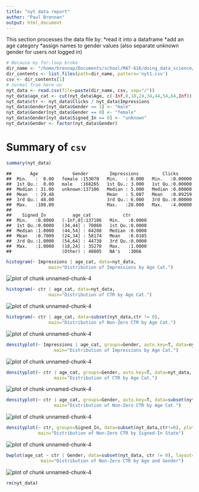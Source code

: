 ```yaml
---
title: "nyt data report"
author: "Paul Brennan"
output: html_document
---
```




This section processes the data file by:
*read it into a dataframe
*add an age category
*assign names to gender values (also separate unknown gender for users not logged in)

```r
# Because my for-loop broke
dir_name <- "/home/brennap/Documents/school/MAT-616/doing_data_science/dds_datasets/dds_ch2_nyt"
dir_contents <- list.files(path=dir_name, pattern='nyt1.csv')
csv <- dir_contents[1]
# normal from here on
nyt_data <- read.csv(file=paste(dir_name, csv, sep="/"))
nyt_data$age_cat <- cut(nyt_data$Age, c(-Inf,0,18,24,34,44,54,64,Inf))
nyt_data$ctr <- nyt_data$Clicks / nyt_data$Impressions
nyt_data$Gender[nyt_data$Gender == 1] <- "male"
nyt_data$Gender[nyt_data$Gender == 0] <- "female"
nyt_data$Gender[nyt_data$Signed_In == 0] <- "unknown"
nyt_data$Gender <- factor(nyt_data$Gender)
```

# Summary of `csv`

```r
summary(nyt_data)
```

```
##       Age             Gender        Impressions         Clicks       
##  Min.   :  0.00   female :153070   Min.   : 0.000   Min.   :0.00000  
##  1st Qu.:  0.00   male   :168265   1st Qu.: 3.000   1st Qu.:0.00000  
##  Median : 31.00   unknown:137106   Median : 5.000   Median :0.00000  
##  Mean   : 29.48                    Mean   : 5.007   Mean   :0.09259  
##  3rd Qu.: 48.00                    3rd Qu.: 6.000   3rd Qu.:0.00000  
##  Max.   :108.00                    Max.   :20.000   Max.   :4.00000  
##                                                                      
##    Signed_In          age_cat            ctr        
##  Min.   :0.0000   (-Inf,0]:137106   Min.   :0.0000  
##  1st Qu.:0.0000   (34,44] : 70860   1st Qu.:0.0000  
##  Median :1.0000   (44,54] : 64288   Median :0.0000  
##  Mean   :0.7009   (24,34] : 58174   Mean   :0.0185  
##  3rd Qu.:1.0000   (54,64] : 44738   3rd Qu.:0.0000  
##  Max.   :1.0000   (18,24] : 35270   Max.   :1.0000  
##                   (Other) : 48005   NA's   :3066
```


```r
histogram(~ Impressions | age_cat, data=nyt_data,
                main="Distribution of Impressions by Age Cat.")
```

![plot of chunk unnamed-chunk-4](figure/unnamed-chunk-4-1.png)

```r
histogram(~ ctr | age_cat, data=nyt_data,
                main="Distribution of CTR by Age Cat.")
```

![plot of chunk unnamed-chunk-4](figure/unnamed-chunk-4-2.png)

```r
histogram(~ ctr | age_cat, data=subset(nyt_data,ctr != 0),
                main="Distribution of Non-Zero CTR by Age Cat.")
```

![plot of chunk unnamed-chunk-4](figure/unnamed-chunk-4-3.png)

```r
densityplot(~ Impressions | age_cat, groups=Gender, auto.key=T, data=nyt_data, plot.points=F,
                  main="Distribution of Impressions by Age Cat.")
```

![plot of chunk unnamed-chunk-4](figure/unnamed-chunk-4-4.png)

```r
densityplot(~ ctr | age_cat, groups=Gender, auto.key=T, data=nyt_data, plot.points=F,
                  main="Distribution of CTR by Age Cat.")
```

![plot of chunk unnamed-chunk-4](figure/unnamed-chunk-4-5.png)

```r
densityplot(~ ctr | age_cat, groups=Gender, auto.key=T, data=subset(nyt_data,ctr != 0), plot.points=F,
                  main="Distribution of Non-Zero CTR by Age Cat.")
```

![plot of chunk unnamed-chunk-4](figure/unnamed-chunk-4-6.png)

```r
densityplot(~ ctr, groups=Signed_In, data=subset(nyt_data,ctr!=0), plot.points=F, auto.key=T,
            main="Distribution of Non-Zero CTR by Signed-In State")
```

![plot of chunk unnamed-chunk-4](figure/unnamed-chunk-4-7.png)

```r
bwplot(age_cat ~ ctr | Gender, data=subset(nyt_data, ctr != 0), layout=c(1,3),
             main="Distribution of Non-Zero CTR by Age and Gender")
```

![plot of chunk unnamed-chunk-4](figure/unnamed-chunk-4-8.png)

```r
rm(nyt_data)
```
